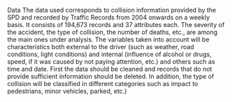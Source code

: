 Data
The data used corresponds to collision information provided by the SPD and recorded by Traffic Records from 2004 onwards on a weekly basis. It consists of 194,673 records and 37 attributes each. The severity of the accident, the type of collision, the number of deaths, etc., are among the main ones under analysis. The variables taken into account will be characteristics both external to the driver (such as weather, road conditions, light conditions) and internal (influence of alcohol or drugs, speed, if it was caused by not paying attention, etc.) and others such as time and date. First the data should be cleaned and records that do not provide sufficient information should be deleted. In addition, the type of collision will be classified in different categories such as impact to pedestrians, minor vehicles, parked, etc.)
